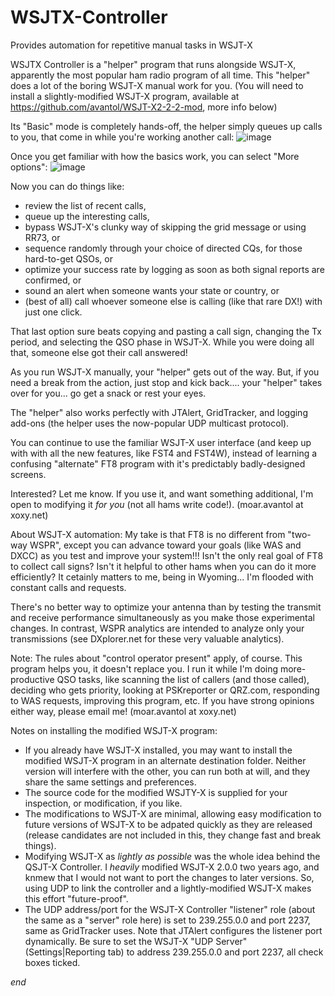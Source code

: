 # WSJTX-Controller
 Provides automation for repetitive manual tasks in WSJT-X

WSJTX Controller is a "helper" program that runs alongside WSJT-X, apparently the most popular ham radio program of all time. This "helper" does a lot of the boring WSJT-X manual work for you. (You will need to install a slightly-modified WSJT-X program, available at https://github.com/avantol/WSJT-X2-2-2-mod, more info below)

Its "Basic" mode is completely hands-off, the helper simply queues up calls to you, that come in while you're working another call:
![image](https://user-images.githubusercontent.com/5302633/101517114-96c1be80-393d-11eb-925b-0fd52c70753e.png)

Once you get familiar with how the basics work, you can select "More options":
![image](https://user-images.githubusercontent.com/5302633/101517329-df797780-393d-11eb-8b0e-e43ea2b0f3a2.png)

Now you can do things like:
- review the list of recent calls,
- queue up the interesting calls,
- bypass WSJT-X's clunky way of skipping the grid message or using RR73, or
- sequence randomly through your choice of directed CQs, for those hard-to-get QSOs, or
- optimize your success rate by logging as soon as both signal reports are confirmed, or
- sound an alert when someone wants your state or country, or 
- (best of all) call whoever someone else is calling (like that rare DX!) with just one click.

That last option sure beats copying and pasting a call sign, changing the Tx period, and selecting the QSO phase in WSJT-X. While you were doing all that, someone else got their call answered!

As you run WSJT-X manually, your "helper" gets out of the way. But, if you need a break from the action, just stop and kick back.... your "helper" takes over for you... go get a snack or rest your eyes. 

The "helper" also works perfectly with JTAlert, GridTracker, and logging add-ons (the helper uses the now-popular UDP multicast protocol).

You can continue to use the familiar WSJT-X user interface (and keep up with with all the new features, like FST4 and FST4W), instead of learning a confusing "alternate" FT8 program with it's predictably badly-designed screens.

Interested? Let me know. If you use it, and want something additional, I'm open to modifying it *for you* (not all hams write code!). (moar.avantol at xoxy.net)

About WSJT-X automation: My take is that FT8 is  no different from "two-way WSPR", except you can advance toward your goals (like WAS and DXCC) as you test and improve your system!!! Isn't the only real goal of FT8 to collect call signs? Isn't it helpful to other hams when you can do it more efficiently? It cetainly matters to me, being in Wyoming... I'm flooded with constant calls and requests.

There's no better way to optimize your antenna than by testing the transmit and receive performance simultaneously as you make those experimental changes. In contrast, WSPR analytics are intended to analyze only your transmissions (see DXplorer.net for these very valuable analytics). 

Note: The rules about "control operator present" apply, of course. This program helps you, it doesn't replace you. I run it while I'm doing more-productive QSO tasks, like scanning the list of callers (and those called), deciding who gets priority, looking at PSKreporter or QRZ.com, responding to WAS requests, improving this program, etc. If you have strong opinions either way, please email me! (moar.avantol at xoxy.net)

Notes on installing the modified WSJT-X program:
- If you already have WSJT-X installed, you may want to install the modified WSJT-X program in an alternate destination folder. Neither version will interfere with the other, you can run both at will, and they share the same settings and preferences.
- The source code for the modified WSJTY-X is supplied for your inspection, or modification, if you like.
- The modifications to WSJT-X are minimal, allowing easy modification to future versions of WSJT-X to be adpated quickly as they are released (release candidates are not included in this, they change fast and break things).
- Modifying WSJT-X as *lightly as possible* was the whole idea behind the QSJT-X Controller. I *heavily* modified WSJT-X 2.0.0 two years ago, and knmew that I would not want to port the changes to later versions. So, using UDP to link the controller and a lightly-modified WSJT-X makes this effort "future-proof".
- The UDP address/port for the WSJT-X Controller "listener" role (about the same as a "server" role here) is set to 239.255.0.0 and port 2237, same as GridTracker uses. Note that JTAlert configures the listener port dynamically. Be sure to set the WSJT-X "UDP Server" (Settings|Reporting tab) to address 239.255.0.0 and port 2237, all check boxes ticked.

*end*

